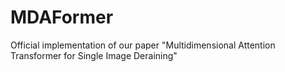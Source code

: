 # MDAFormer
Official implementation of our paper "Multidimensional Attention Transformer for Single Image Deraining"
